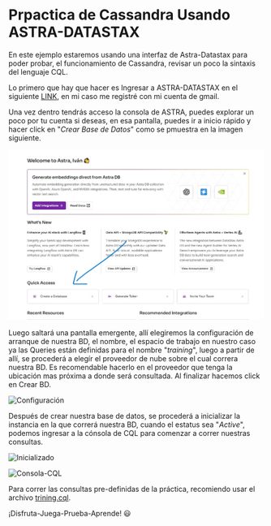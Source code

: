 # Prpactica de Cassandra Usando ASTRA-DATASTAX

En este ejemplo estaremos usando una interfaz de Astra-Datastax para poder probar, el funcionamiento de Cassandra, revisar un poco la sintaxis del lenguaje CQL.

Lo primero que hay que hacer es Ingresar a ASTRA-DATASTAX en el siguiente [LINK](https://astra.datastax.com/signup), en mi caso me registré con mi cuenta de gmail.

Una vez dentro tendrás acceso la consola de ASTRA, puedes explorar un poco por tu cuenta si deseas, en esa pantalla, puedes ir a inicio rápido y hacer click en "*Crear Base de Datos*" como se pmuestra en la imagen siguiente.

![Crear BD](images/bienvenida-Astra.jpeg)

Luego saltará una pantalla emergente, allí elegiremos la configuración de arranque de nuestra BD, el nombre, el espacio de trabajo en nuestro caso ya las Queries están definidas para el nombre "*training*", luego a partir de allí, se procederá a elegír el proveedor de nube sobre el cual correra nuestra BD. Es recomendable hacerlo en el proveedor que tenga la ubicación mas próxima a donde será consultada. Al finalizar hacemos click en Crear BD.

![Configuración](/images/crear-bd-espacio-trabajo.jpeg)

Después de crear nuestra base de datos, se procederá a inicializar la instancia en la que correrá nuestra BD, cuando el estatus sea "*Active*", podemos ingresar a la cónsola de CQL para comenzar a correr nuestras consultas.

![Inicializado](/images/Inicializado-BD.jpeg)

![Consola-CQL](/images/consola-cql.jpeg)

Para correr las consultas pre-definidas de la práctica, recomiendo usar el archivo [trining.cql](Cassandra-Datastax\training.cql).

¡Disfruta-Juega-Prueba-Aprende! 😃
